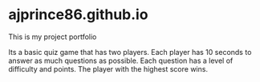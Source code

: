 # ajprince86.github.io
This is my project portfolio

Its a basic quiz game that has two players. Each player has 10 seconds to answer as much questions as possible.
Each question has a level of difficulty and points. The player with the highest score wins.
